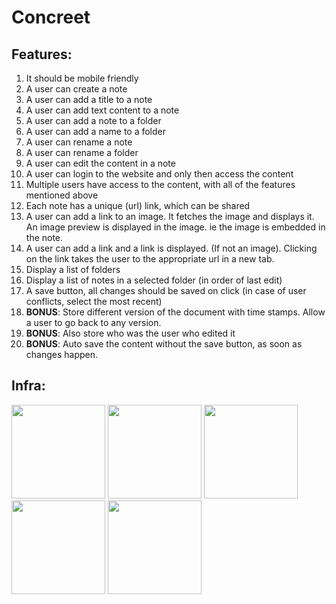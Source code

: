 # Concreet

## Features:
1. It should be mobile friendly
1. A user can create a note
2. A user can add a title to a note
3. A user can add text content to a note
4. A user can add a note to a folder
5. A user can add a name to a folder
6. A user can rename a note
7. A user can rename a folder
8. A user can edit the content in a note
9. A user can login to the website and only then access the content
10. Multiple users have access to the content, with all of the features mentioned above
11. Each note has a unique (url) link, which can be shared
12. A user can add a link to an image. It fetches the image and displays it. An image preview is displayed in the image. ie the image is embedded in the note.
13. A user can add a link and a link is displayed. (If not an image). Clicking on the link takes the user to the appropriate url in a new tab.
14. Display a list of folders
15. Display a list of notes in a selected folder (in order of last edit)
16. A save button, all changes should be saved on click (in case of user conflicts, select the most recent)
18. **BONUS**: Store different version of the document with time stamps. Allow a user to go back to any version.
19. **BONUS**: Also store who was the user who edited it
20. **BONUS**: Auto save the content without the save button, as soon as changes happen.

## Infra:
<img src="https://getdeveloper.net/wp-content/uploads/2018/02/semantic.png" width="150">
<img src="http://pluspng.com/img-png/nodejs-logo-png-node-js-development-296.png" width="150">
<img src="https://cacm.acm.org/system/assets/0002/7119/042117_Theodo_MongoDB.large.jpg?1492791427&1492791427" width="150">
<img src="https://dailysmarty-production.s3.amazonaws.com/uploads/post/img/509/feature_thumb_heroku-logo.jpg" width="150">
<img src="https://www.electronicsmedia.info/wp-content/uploads/2017/08/Mlab.png" width="150">
